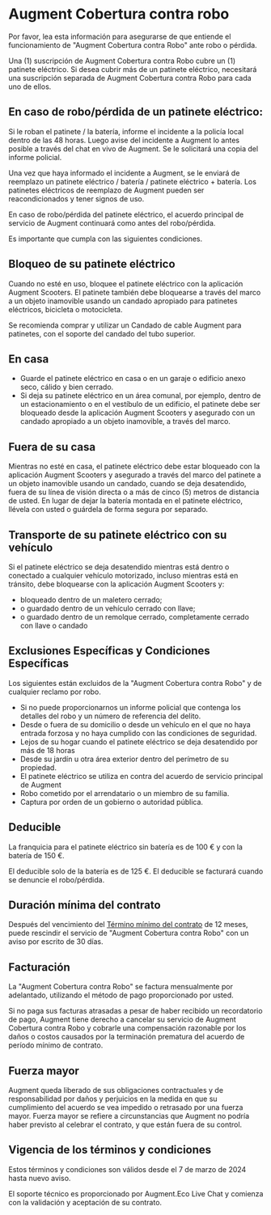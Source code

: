 # Augment Cobertura contra robo

Por favor, lea esta información para asegurarse de que entiende el funcionamiento de "Augment Cobertura contra Robo" ante robo o pérdida.

Una (1) suscripción de Augment Cobertura contra Robo cubre un (1) patinete eléctrico. Si desea cubrir más de un patinete eléctrico, necesitará una suscripción separada de Augment Cobertura contra Robo para cada uno de ellos.

## En caso de robo/pérdida de un patinete eléctrico:

Si le roban el patinete / la batería, informe el incidente a la policía local dentro de las 48 horas. Luego avise del incidente a Augment lo antes posible a través del chat en vivo de Augment. Se le solicitará una copia del informe policial.

Una vez que haya informado el incidente a Augment, se le enviará de reemplazo un patinete eléctrico / batería / patinete eléctrico + batería. Los patinetes eléctricos de reemplazo de Augment pueden ser reacondicionados y tener signos de uso.

En caso de robo/pérdida del patinete eléctrico, el acuerdo principal de servicio de Augment continuará como antes del robo/pérdida.

Es importante que cumpla con las siguientes condiciones.

## Bloqueo de su patinete eléctrico

Cuando no esté en uso, bloquee el patinete eléctrico con la aplicación Augment Scooters. El patinete también debe bloquearse a través del marco a un objeto inamovible usando un candado apropiado para patinetes eléctricos, bicicleta o motocicleta.

Se recomienda comprar y utilizar un Candado de cable Augment para patinetes, con el soporte del candado del tubo superior.

## En casa

- Guarde el patinete eléctrico en casa o en un garaje o edificio anexo seco, cálido y bien cerrado.
- Si deja su patinete eléctrico en un área comunal, por ejemplo, dentro de un estacionamiento o en el vestíbulo de un edificio, el patinete debe ser bloqueado desde la aplicación Augment Scooters y asegurado con un candado apropiado a un objeto inamovible, a través del marco.

## Fuera de su casa

Mientras no esté en casa, el patinete eléctrico debe estar bloqueado con la aplicación Augment Scooters y asegurado a través del marco del patinete a un objeto inamovible usando un candado, cuando se deja desatendido, fuera de su línea de visión directa o a más de cinco (5) metros de distancia de usted. En lugar de dejar la batería montada en el patinete eléctrico, llévela con usted o guárdela de forma segura por separado.

## Transporte de su patinete eléctrico con su vehículo

Si el patinete eléctrico se deja desatendido mientras está dentro o conectado a cualquier vehículo motorizado, incluso mientras está en tránsito, debe bloquearse con la aplicación Augment Scooters y:

- bloqueado dentro de un maletero cerrado;
- o guardado dentro de un vehículo cerrado con llave;
- o guardado dentro de un remolque cerrado, completamente cerrado con llave o candado

## Exclusiones Específicas y Condiciones Específicas

Los siguientes están excluidos de la "Augment Cobertura contra Robo" y de cualquier reclamo por robo.

- Si no puede proporcionarnos un informe policial que contenga los detalles del robo y un número de referencia del delito.
- Desde o fuera de su domicilio o desde un vehículo en el que no haya entrada forzosa y no haya cumplido con las condiciones de seguridad.
- Lejos de su hogar cuando el patinete eléctrico se deja desatendido por más de 18 horas
- Desde su jardín u otra área exterior dentro del perímetro de su propiedad.
- El patinete eléctrico se utiliza en contra del acuerdo de servicio principal de Augment
- Robo cometido por el arrendatario o un miembro de su familia.
- Captura por orden de un gobierno o autoridad pública.

## Deducible

La franquicia para el patinete eléctrico sin batería es de 100 € y con la batería de 150 €.

El deducible solo de la batería es de 125 €. El deducible se facturará cuando se denuncie el robo/pérdida.

## Duración mínima del contrato

Después del vencimiento del [Término mínimo del contrato](https://www.lawinsider.com/dictionary/minimum-contract-term) de 12 meses, puede rescindir el servicio de "Augment Cobertura contra Robo" con un aviso por escrito de 30 días.

## Facturación

La "Augment Cobertura contra Robo" se factura mensualmente por adelantado, utilizando el método de pago proporcionado por usted.

Si no paga sus facturas atrasadas a pesar de haber recibido un recordatorio de pago, Augment tiene derecho a cancelar su servicio de Augment Cobertura contra Robo y cobrarle una compensación razonable por los daños o costos causados por la terminación prematura del acuerdo de período mínimo de contrato.

## Fuerza mayor

Augment queda liberado de sus obligaciones contractuales y de responsabilidad por daños y perjuicios en la medida en que su cumplimiento del acuerdo se vea impedido o retrasado por una fuerza mayor. Fuerza mayor se refiere a circunstancias que Augment no podría haber previsto al celebrar el contrato, y que están fuera de su control.

## Vigencia de los términos y condiciones

Estos términos y condiciones son válidos desde el 7 de marzo de 2024 hasta nuevo aviso.

El soporte técnico es proporcionado por Augment.Eco Live Chat y comienza con la validación y aceptación de su contrato.
